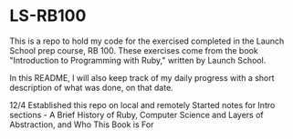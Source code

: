 # LS-RB100

This is a repo to hold my code for the exercised completed in the Launch School prep course, RB 100. These exercises come from the book "Introduction to Programming with Ruby," written by Launch School.

In this README, I will also keep track of my daily progress with a short description of what was done, on that date. 

12/4
Established this repo on local and remotely
Started notes for Intro sections - A Brief History of Ruby, Computer Science and Layers of Abstraction, and 
Who This Book is For